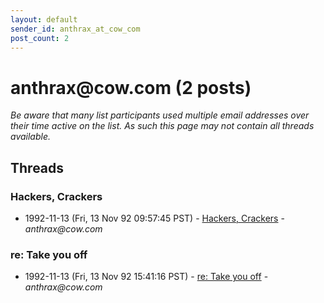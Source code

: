 ```yaml
---
layout: default
sender_id: anthrax_at_cow_com
post_count: 2
---
```


# anthrax<span>@</span>cow.com (2 posts)

_Be aware that many list participants used multiple email addresses over their time active on the list. As such this page may not contain all threads available._

## Threads

### Hackers, Crackers
+ 1992-11-13 (Fri, 13 Nov 92 09:57:45 PST) - [Hackers, Crackers](/archive/1992/11/d4ea3494049e99585e1f4e0aa034563dbaee3e1bceb44c62b7caf82dccd7976f) - _anthrax@cow.com_

### re: Take you off
+ 1992-11-13 (Fri, 13 Nov 92 15:41:16 PST) - [re: Take you off](/archive/1992/11/128489627bfafe1a1f69aebce6b7a96f877dfb0b68e1dd56f3e3d4ed4aa7e410) - _anthrax@cow.com_

